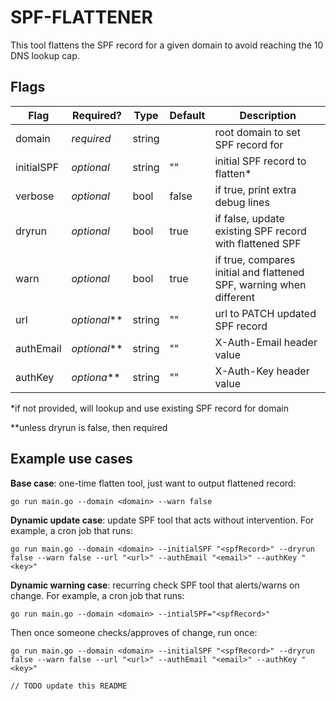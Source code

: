 # SPF-FLATTENER

This tool flattens the SPF record for a given domain to avoid reaching the 10 DNS lookup cap.

## Flags
| Flag | Required? | Type | Default | Description |
|------| ----------| --------| -----|-------------|
| domain | *required* | string | | root domain to set SPF record for |
| initialSPF | *optional* | string | "" | initial SPF record to flatten* |
| verbose | *optional* | bool | false | if true, print extra debug lines |
| dryrun | *optional* | bool | true | if false, update existing SPF record with flattened SPF |
| warn | *optional* | bool | true | if true, compares initial and flattened SPF, warning when different |
| url | *optional*** | string | "" | url to PATCH updated SPF record |
| authEmail | *optional*** | string | "" | X-Auth-Email header value |
| authKey | *optiona*** | string | "" | X-Auth-Key header value |

*if not provided, will lookup and use existing SPF record for domain

**unless dryrun is false, then required

## Example use cases

**Base case**: one-time flatten tool, just want to output flattened record:
```
go run main.go --domain <domain> --warn false
```

**Dynamic update case**: update SPF tool that acts without intervention. For example, a cron job that runs:
```
go run main.go --domain <domain> --initialSPF "<spfRecord>" --dryrun false --warn false --url "<url>" --authEmail "<email>" --authKey "<key>"
```

**Dynamic warning case**: recurring check SPF tool that alerts/warns on change. For example, a cron job that runs:
```
go run main.go --domain <domain> --intialSPF="<spfRecord>" 
```
Then once someone checks/approves of change, run once:
```
go run main.go --domain <domain> --initialSPF "<spfRecord>" --dryrun false --warn false --url "<url>" --authEmail "<email>" --authKey "<key>"

// TODO update this README